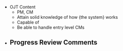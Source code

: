 - OJT Content
	- PM, CM
	- Attain solid knowledge of how {the system} works
	- Capable of
	- Be able to handle entry level CMs
- Progress Review Comments
	-